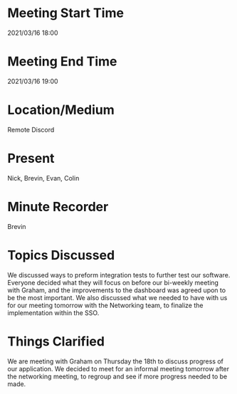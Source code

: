 # Meeting Start Time
2021/03/16 18:00

# Meeting End Time
2021/03/16 19:00

# Location/Medium
Remote Discord

# Present
Nick, Brevin, Evan, Colin

# Minute Recorder
Brevin

# Topics Discussed
We discussed ways to preform integration tests to further test our software.  Everyone decided what they will focus on before our bi-weekly meeting with Graham, and the improvements to the dashboard was agreed upon to be the most important.  We also discussed what we needed to have with us for our meeting tomorrow with the Networking team, to finalize the implementation within the SSO.
# Things Clarified
We are meeting with Graham on Thursday the 18th to discuss progress of our application.  We decided to meet for an informal meeting tomorrow after the networking meeting, to regroup and see if more progress needed to be made.

